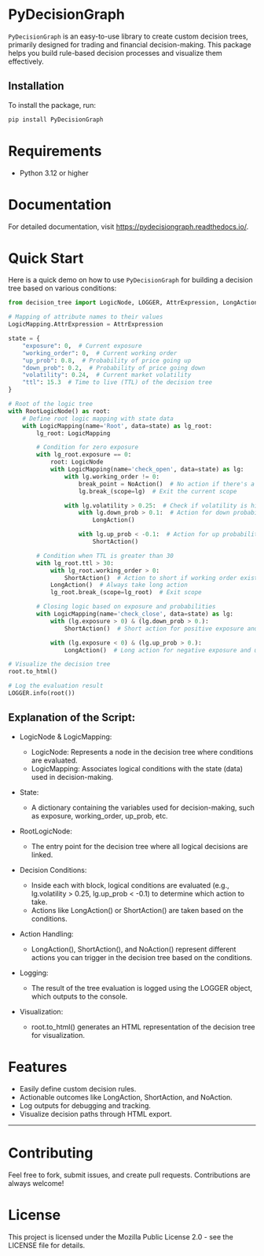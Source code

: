 # PyDecisionGraph

`PyDecisionGraph` is an easy-to-use library to create custom decision trees, primarily designed for trading and financial decision-making. This package helps you build rule-based decision processes and visualize them effectively.

## Installation

To install the package, run:

```bash
pip install PyDecisionGraph
```

# Requirements

- Python 3.12 or higher

# Documentation

For detailed documentation, visit https://pydecisiongraph.readthedocs.io/.

# Quick Start

Here is a quick demo on how to use `PyDecisionGraph` for building a decision tree based on various conditions:

```python
from decision_tree import LogicNode, LOGGER, AttrExpression, LongAction, ShortAction, NoAction, RootLogicNode, LogicMapping

# Mapping of attribute names to their values
LogicMapping.AttrExpression = AttrExpression

state = {
    "exposure": 0,  # Current exposure
    "working_order": 0,  # Current working order
    "up_prob": 0.8,  # Probability of price going up
    "down_prob": 0.2,  # Probability of price going down
    "volatility": 0.24,  # Current market volatility
    "ttl": 15.3  # Time to live (TTL) of the decision tree
}

# Root of the logic tree
with RootLogicNode() as root:
    # Define root logic mapping with state data
    with LogicMapping(name='Root', data=state) as lg_root:
        lg_root: LogicMapping

        # Condition for zero exposure
        with lg_root.exposure == 0:
            root: LogicNode
            with LogicMapping(name='check_open', data=state) as lg:
                with lg.working_order != 0:
                    break_point = NoAction()  # No action if there's a working order
                    lg.break_(scope=lg)  # Exit the current scope

                with lg.volatility > 0.25:  # Check if volatility is high
                    with lg.down_prob > 0.1:  # Action for down probability
                        LongAction()

                    with lg.up_prob < -0.1:  # Action for up probability
                        ShortAction()

        # Condition when TTL is greater than 30
        with lg_root.ttl > 30:
            with lg_root.working_order > 0:
                ShortAction()  # Action to short if working order exists
            LongAction()  # Always take long action
            lg_root.break_(scope=lg_root)  # Exit scope

        # Closing logic based on exposure and probabilities
        with LogicMapping(name='check_close', data=state) as lg:
            with (lg.exposure > 0) & (lg.down_prob > 0.):
                ShortAction()  # Short action for positive exposure and down probability

            with (lg.exposure < 0) & (lg.up_prob > 0.):
                LongAction()  # Long action for negative exposure and up probability

# Visualize the decision tree
root.to_html()

# Log the evaluation result
LOGGER.info(root())
```

## Explanation of the Script:

- LogicNode & LogicMapping:
    - LogicNode: Represents a node in the decision tree where conditions are evaluated.
    - LogicMapping: Associates logical conditions with the state (data) used in decision-making.

- State:
    - A dictionary containing the variables used for decision-making, such as exposure, working_order, up_prob, etc.

- RootLogicNode:
    - The entry point for the decision tree where all logical decisions are linked.

- Decision Conditions:
    - Inside each with block, logical conditions are evaluated (e.g., lg.volatility > 0.25, lg.up_prob < -0.1) to determine which action to take.
    - Actions like LongAction() or ShortAction() are taken based on the conditions.

- Action Handling:
    - LongAction(), ShortAction(), and NoAction() represent different actions you can trigger in the decision tree based on the conditions.

- Logging:
    - The result of the tree evaluation is logged using the LOGGER object, which outputs to the console.

- Visualization:
    - root.to_html() generates an HTML representation of the decision tree for visualization.

# Features

- Easily define custom decision rules.
- Actionable outcomes like LongAction, ShortAction, and NoAction.
- Log outputs for debugging and tracking.
- Visualize decision paths through HTML export.

---

# Contributing

Feel free to fork, submit issues, and create pull requests. Contributions are always welcome!

# License

This project is licensed under the Mozilla Public License 2.0 - see the LICENSE file for details.